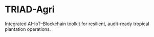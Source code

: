 # TRIAD-Agri
Integrated AI–IoT–Blockchain toolkit for resilient, audit-ready tropical plantation operations.
